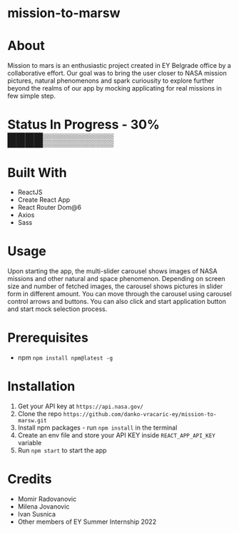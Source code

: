 # mission-to-marsw

# About

Mission to mars is an enthusiastic project created in EY Belgrade office by a collaborative effort. Our goal was to bring the user closer to NASA mission pictures, natural phenomenons and spark curiousity to explore further beyond the realms of our app by mocking applicating for real missions in few simple step.

# Status In Progress - 30% ████▒▒▒▒▒▒▒▒

# Built With

- ReactJS
- Create React App
- React Router Dom@6
- Axios
- Sass

# Usage

Upon starting the app, the multi-slider carousel shows images of NASA missions and other natural and space phenomenon. Depending on screen size and number of fetched images, the carousel shows pictures in slider form in different amount. You can move through the carousel using carousel control arrows and buttons. You can also click and start application button and start mock selection process.

# Prerequisites

- npm
  `npm install npm@latest -g`

# Installation

1. Get your API key at `https://api.nasa.gov/`
2. Clone the repo `https://github.com/danko-vracaric-ey/mission-to-marsw.git`
3. Install npm packages - run `npm install` in the terminal
4. Create an env file and store your API KEY inside `REACT_APP_API_KEY` variable
5. Run `npm start` to start the app

# Credits

- Momir Radovanovic
- Milena Jovanovic
- Ivan Susnica
- Other members of EY Summer Internship 2022
